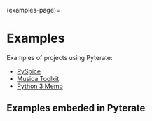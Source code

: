 (examples-page)=
# Examples

Examples of projects using Pyterate:
- [PySpice](https://pyspice.fabrice-salvaire.fr/examples/index.html)
- [Musica Toolkit](https://musica.fabrice-salvaire.fr/examples/index.html)
- [Python 3 Memo](https://python-memo.fabrice-salvaire.fr/examples/index.html)

## Examples embeded in Pyterate

